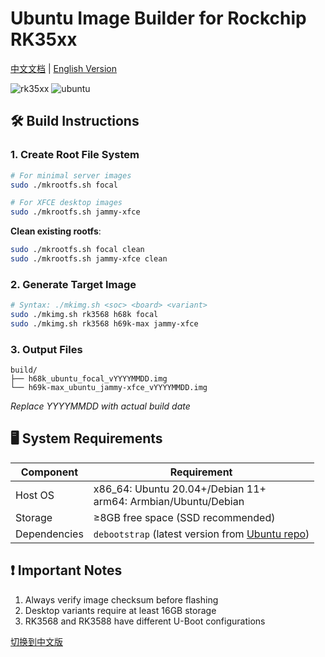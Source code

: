 # Ubuntu Image Builder for Rockchip RK35xx

[中文文档](readme_CN.md) | [English Version](README.md)

![rk35xx](https://img.shields.io/badge/Platform-Rockchip_RK35xx-009688?logo=linux&style=flat)
![ubuntu](https://img.shields.io/badge/Ubuntu-20.04%7C22.04-dd4814?logo=ubuntu)

## 🛠️ Build Instructions

### 1. Create Root File System
```bash
# For minimal server images
sudo ./mkrootfs.sh focal

# For XFCE desktop images
sudo ./mkrootfs.sh jammy-xfce
```

**Clean existing rootfs**:
```bash
sudo ./mkrootfs.sh focal clean
sudo ./mkrootfs.sh jammy-xfce clean
```

### 2. Generate Target Image
```bash
# Syntax: ./mkimg.sh <soc> <board> <variant>
sudo ./mkimg.sh rk3568 h68k focal
sudo ./mkimg.sh rk3568 h69k-max jammy-xfce
```

### 3. Output Files
```
build/
├── h68k_ubuntu_focal_vYYYYMMDD.img
└── h69k-max_ubuntu_jammy-xfce_vYYYYMMDD.img
```
*Replace YYYYMMDD with actual build date*

## 🖥️ System Requirements
| Component       | Requirement                                  |
|-----------------|---------------------------------------------|
| Host OS         | x86_64: Ubuntu 20.04+/Debian 11+<br>arm64: Armbian/Ubuntu/Debian |
| Storage         | ≥8GB free space (SSD recommended)           |
| Dependencies    | `debootstrap` (latest version from [Ubuntu repo](https://git.launchpad.net/ubuntu/+source/debootstrap)) |

## ❗ Important Notes
1. Always verify image checksum before flashing
2. Desktop variants require at least 16GB storage
3. RK3568 and RK3588 have different U-Boot configurations

[切换到中文版](readme_CN.md)
